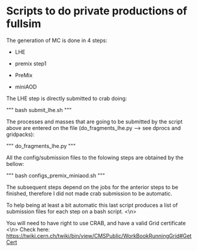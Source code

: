 # Scripts to do private productions of fullsim

The generation of MC is done in 4 steps:

- LHE

- premix step1

- PreMix

- miniAOD


The LHE step is directly submitted to crab doing:

"""
bash submit_lhe.sh
"""

The processes and masses that are going to be submitted by the script above are entered on the file (do_fragments_lhe.py --> see dprocs and gridpacks):


"""
do_fragments_lhe.py
"""

All the config/submission files to the folowing steps are obtained by the bellow:

"""
bash configs_premix_miniaod.sh
"""

The subsequent steps depend on the jobs for the anterior steps to be finished, therefore I did not made crab submission to be automatic.

To help being at least a bit automatic this last script produces a list of submission files for each step on a bash script.
<\n>

You will need to have right to use CRAB, and have a valid Grid certificate
<\n>
Check here: https://twiki.cern.ch/twiki/bin/view/CMSPublic/WorkBookRunningGrid#GetCert
